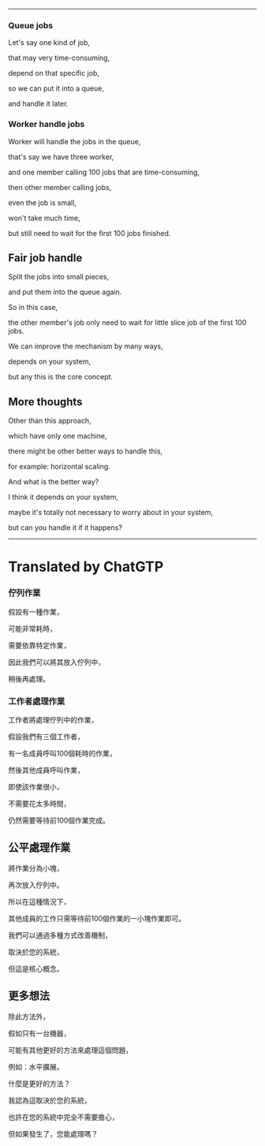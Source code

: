 <!--HugoNoteFlag-->

---


### Queue jobs

Let's say one kind of job, 

that may very time-consuming, 

depend on that specific job,

so we can put it into a queue, 

and handle it later.

### Worker handle jobs

Worker will handle the jobs in the queue,

that's say we have three worker,

and one member calling 100 jobs that are time-consuming,

then other member calling jobs,

even the job is small, 

won't take much time,

but still need to wait for the first 100 jobs finished.

## Fair job handle

Split the jobs into small pieces,

and put them into the queue again.

So in this case,

the other member's job only need to wait for little slice job of the first 100 jobs.

We can improve the mechanism by many ways,

depends on your system,

but any this is the core concept.

## More thoughts

Other than this approach, 

which have only one machine,

there might be other better ways to handle this,

for example: horizontal scaling.

And what is the better way?

I think it depends on your system,

maybe it's totally not necessary to worry about in your system,

but can you handle it if it happens?



---

<!--HugoNoteZhFlag-->

# Translated by ChatGTP

### 佇列作業

假設有一種作業，

可能非常耗時，

需要依靠特定作業，

因此我們可以將其放入佇列中，

稍後再處理。

### 工作者處理作業

工作者將處理佇列中的作業，

假設我們有三個工作者，

有一名成員呼叫100個耗時的作業，

然後其他成員呼叫作業，

即使該作業很小，

不需要花太多時間，

仍然需要等待前100個作業完成。

## 公平處理作業

將作業分為小塊，

再次放入佇列中。

所以在這種情況下，

其他成員的工作只需等待前100個作業的一小塊作業即可。

我們可以通過多種方式改善機制，

取決於您的系統，

但這是核心概念。

## 更多想法

除此方法外，

假如只有一台機器，

可能有其他更好的方法來處理這個問題，

例如：水平擴展。

什麼是更好的方法？

我認為這取決於您的系統，

也許在您的系統中完全不需要擔心，

但如果發生了，您能處理嗎？